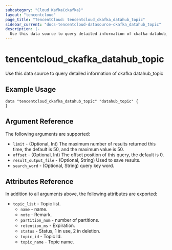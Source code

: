 ```yaml
---
subcategory: "Cloud Kafka(ckafka)"
layout: "tencentcloud"
page_title: "TencentCloud: tencentcloud_ckafka_datahub_topic"
sidebar_current: "docs-tencentcloud-datasource-ckafka_datahub_topic"
description: |-
  Use this data source to query detailed information of ckafka datahub_topic
---
```


# tencentcloud_ckafka_datahub_topic

Use this data source to query detailed information of ckafka datahub_topic

## Example Usage

```hcl
data "tencentcloud_ckafka_datahub_topic" "datahub_topic" {
}
```

## Argument Reference

The following arguments are supported:

* `limit` - (Optional, Int) The maximum number of results returned this time, the default is 50, and the maximum value is 50.
* `offset` - (Optional, Int) The offset position of this query, the default is 0.
* `result_output_file` - (Optional, String) Used to save results.
* `search_word` - (Optional, String) query key word.

## Attributes Reference

In addition to all arguments above, the following attributes are exported:

* `topic_list` - Topic list.
  * `name` - name.
  * `note` - Remark.
  * `partition_num` - number of partitions.
  * `retention_ms` - Expiration.
  * `status` - Status, 1 in use, 2 in deletion.
  * `topic_id` - Topic Id.
  * `topic_name` - Topic name.



